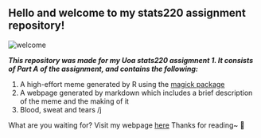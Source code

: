 ## Hello and welcome to my stats220 assignment repository!
![welcome](https://media.giphy.com/media/Rjub7AIEIbXT0tzbr3/giphy.gif)

***This repository was made for my Uoa stats220 assigmnent 1. It consists of Part A of the assignment, and contains the following:***
1. A high-effort meme generated by R using the [magick package](https://cran.r-project.org/web/packages/magick/vignettes/intro.html)
2. A webpage generated by markdown which includes a brief description of the meme and the making of it
3. Blood, sweat and tears /j

What are you waiting for? Visit my webpage [here](github.com/naochi638/stats220)
Thanks for reading~ 🍧
